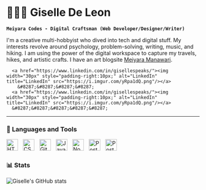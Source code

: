 # 👩🏻‍💻 Giselle De Leon

**`Meiyara Codes - Digital Craftsman (Web Developer/Designer/Writer)`**

I'm a creative multi-hobbyist who dived into tech and digital stuff. My interests revolve around psychology, problem-solving, writing, music, and hiking. I am using the power of the digital workspace to capture my travels, hikes, and artistic crafts. I have an art blogsite <a href="https://meiyara.art.blog/">Meiyara Manawari</a>.

~~~ ### 🔗 Connect with Me
  <a href="https://www.linkedin.com/in/gisellespeaks/"><img width="30px" style="padding-right:10px;" alt="LinkedIn" title="LinkedIn" src="https://i.imgur.com/yRpa1dQ.png"/></a>
    &#8287;&#8287;&#8287;&#8287;
  <a href="https://www.linkedin.com/in/gisellespeaks/"><img width="30px" style="padding-right:10px;" alt="LinkedIn" title="LinkedIn" src="https://i.imgur.com/yRpa1dQ.png"/></a>
  &#8287;&#8287;&#8287;&#8287;&#8287; 
~~~

---

### 🧰 Languages and Tools
<img align="left" alt="HTML" width="30px" style="padding-right:10px;" src="https://cdn.jsdelivr.net/gh/devicons/devicon@latest/icons/html5/html5-original.svg" />
<img align="left" alt="CSS" width="30px" style="padding-right:10px;" src="https://cdn.jsdelivr.net/gh/devicons/devicon@latest/icons/css3/css3-original.svg" />
<img align="left" alt="Git" width="30px" style="padding-right:10px;" src="https://cdn.jsdelivr.net/gh/devicons/devicon@latest/icons/git/git-original.svg" />
<img align="left" alt="Javascript" width="30px" style="padding-right:10px;" src="https://cdn.jsdelivr.net/gh/devicons/devicon@latest/icons/javascript/javascript-original.svg" />
<img align="left" alt="Node JS" width="30px" style="padding-right:10px;" src="https://cdn.jsdelivr.net/gh/devicons/devicon@latest/icons/nodejs/nodejs-original.svg" />
<img align="left" alt="PostgreSQL" width="30px" style="padding-right:10px;" src="https://cdn.jsdelivr.net/gh/devicons/devicon@latest/icons/postgresql/postgresql-original.svg" />
<img align="left" alt="PostgreSQL" width="30px" style="padding-right:10px;"  src="https://cdn.jsdelivr.net/gh/devicons/devicon@latest/icons/github/github-original.svg" />

<br />
<br />


### 📊 Stats
![Giselle's GitHub stats](https://github-readme-stats.vercel.app/api?username=MeiyaraCodes&show_icons=true&theme=rose_pine)



          
          

